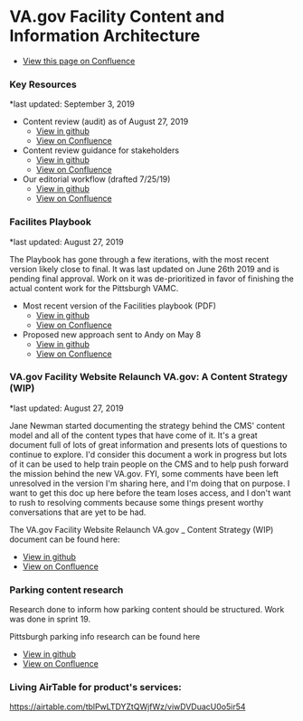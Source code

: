 # VA.gov Facility Content and Information Architecture

* [View this page on Confluence](https://va-gov.atlassian.net/wiki/spaces/VAGOV/pages/4948050/Content+Strategy)

### Key Resources
*last updated: September 3, 2019

* Content review  (audit) as of August 27, 2019
  * [View in github](https://github.com/department-of-veterans-affairs/va.gov-team/blob/master/products/facilities/medical-centers/pittsburgh-pilot/content/content%20artifacts/Content-review-August-27-2019.xlsx)
  * [View on Confluence](https://va-gov.atlassian.net/wiki/download/attachments/4948050/Content-review-August-27-2019.xlsx?version=1&modificationDate=1566997672550&cacheVersion=1&api=v2)
* Content review guidance for stakeholders
  * [View in github](https://github.com/department-of-veterans-affairs/va.gov-team/blob/master/products/facilities/medical-centers/pittsburgh-pilot/content/content%20artifacts/Content%20review%20and%20guidance%20for%20stakeholders.pdf)
  * [View on Confluence](https://va-gov.atlassian.net/wiki/download/attachments/4948050/Content%20review%20and%20guidance%20for%20stakeholders.pdf?version=1&modificationDate=1566997699213&cacheVersion=1&api=v2)
* Our editorial workflow (drafted 7/25/19)
  * [View in github](https://github.com/department-of-veterans-affairs/va.gov-team/blob/master/products/facilities/medical-centers/pittsburgh-pilot/content/content%20artifacts/VA.gov_%20content%20workflow%20%5B7_25_19%5D.docx)
  * [View on Confluence](https://va-gov.atlassian.net/wiki/download/attachments/4948050/VA.gov_%20content%20workflow%20%5B7_25_19%5D.docx?version=1&modificationDate=1564154077643&cacheVersion=1&api=v2)

### Facilites Playbook
*last updated: August 27, 2019

The Playbook has gone through a few iterations, with the most recent version likely close to final. It was last updated on June 26th 2019 and is pending final approval. Work on it was de-prioritized in favor of finishing the actual content work for the Pittsburgh VAMC. 

* Most recent version of the Facilities playbook (PDF)
   * [View in github](https://github.com/department-of-veterans-affairs/va.gov-team/blob/master/products/facilities/medical-centers/pittsburgh-pilot/content/content%20artifacts/facilites_playbook_6-28.pdf)
   * [View on Confluence](https://va-gov.atlassian.net/wiki/download/attachments/4948050/facilites_playbook_6-28.pdf?version=1&modificationDate=1566853510745&cacheVersion=1&api=v2)
* Proposed new approach sent to Andy on May 8
   * [View in github](https://github.com/department-of-veterans-affairs/va.gov-team/blob/master/products/facilities/medical-centers/pittsburgh-pilot/content/content%20artifacts/Playbook-outline-May8-to-Andy.pdf)
   * [View on Confluence](https://va-gov.atlassian.net/wiki/download/attachments/4948050/Playbook-outline-May8-to-Andy.pdf?version=1&modificationDate=1566853999374&cacheVersion=1&api=v2)
 
### VA.gov Facility Website Relaunch VA.gov: A Content Strategy (WIP)
*last updated: August 27, 2019

Jane Newman started documenting the strategy behind the CMS' content model and all of the content types that have come of it. It's a great document full of lots of great information and presents lots of questions to continue to explore. I'd consider this document a work in progress but lots of it can be used to help train people on the CMS and to help push forward the mission behind the new VA.gov. FYI, some comments have been left unresolved in the version I'm sharing here, and I'm doing that on purpose. I want to get this doc up here before the team loses access, and I don't want to rush to resolving comments because some things present worthy conversations that are yet to be had. 

The VA.gov Facility Website Relaunch VA.gov _ Content Strategy (WIP) document can be found here:
  * [View in github](https://github.com/department-of-veterans-affairs/va.gov-team/blob/2a8b74922c4ef2e7fa98ff2f8ee3e47ffe00967b/products/facilities/medical-centers/pittsburgh-pilot/content/content%20artifacts/VA.gov%20Facility%20Website%20Relaunch%20VA.gov%20_%20Content%20Strategy%20(WIP).docx)
  * [View on Confluence](https://va-gov.atlassian.net/wiki/download/attachments/4948050/VA.gov%20Facility%20Website%20Relaunch%20VA.gov%20_%20Content%20Strategy%20(WIP).docx?version=1&modificationDate=1566855031803&cacheVersion=1&api=v2)

### Parking content research

Research done to inform how parking content should be structured. Work was done in sprint 19.

Pittsburgh parking info research can be found here
  * [View in github](https://github.com/department-of-veterans-affairs/va.gov-team/blob/master/products/facilities/medical-centers/pittsburgh-pilot/content/content%20artifacts/Pittsburgh%20parking%20info%20research.pdf)
  * [View on Confluence](https://va-gov.atlassian.net/wiki/download/attachments/4948050/Pittsburgh%20parking%20info%20research.pdf?version=1&modificationDate=1566855320074&cacheVersion=1&api=v2)

### Living AirTable for product's services:
https://airtable.com/tblPwLTDYZtQWjfWz/viwDVDuacU0o5ir54


